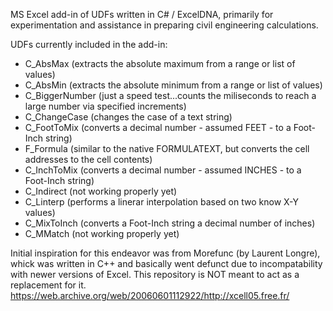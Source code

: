 MS Excel add-in of UDFs written in C# / ExcelDNA, primarily for experimentation and assistance in preparing civil engineering calculations.

UDFs currently included in the add-in:
- C_AbsMax (extracts the absolute maximum from a range or list of values)
- C_AbsMin (extracts the absolute minimum from a range or list of values)
- C_BiggerNumber (just a speed test...counts the miliseconds to reach a large number via specified increments)
- C_ChangeCase (changes the case of a text string)
- C_FootToMix (converts a decimal number - assumed FEET - to a Foot-Inch string)
- F_Formula (similar to the native FORMULATEXT, but converts the cell addresses to the cell contents)
- C_InchToMix (converts a decimal number - assumed INCHES - to a Foot-Inch string)
- C_Indirect (not working properly yet)
- C_Linterp (performs a linerar interpolation based on two know X-Y values)
- C_MixToInch (converts a Foot-Inch string a decimal number of inches)
- C_MMatch (not working properly yet)

Initial inspiration for this endeavor was from Morefunc (by Laurent Longre), whick was written in C++ and basically went defunct due to incompatability with newer versions of Excel. This repository is NOT meant to act as a replacement for it.
https://web.archive.org/web/20060601112922/http://xcell05.free.fr/
